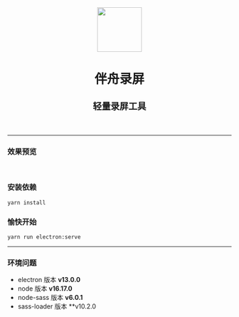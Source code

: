 <div align="center">
  <img src="https://s2.loli.net/2022/10/27/l47ARZE1CKPecmV.png" width="100"/>
  <h1 style="border-bottom:0">
    <p>伴舟录屏</p>
    <p style="font-size:20px">轻量录屏工具</p>
  </h1>
</div>
<br/>

***

### 效果预览

<br/>

### 安装依赖

```
yarn install
```

### 愉快开始

```
yarn run electron:serve
```

***

### 环境问题

- electron 版本 **v13.0.0**
- node 版本 **v16.17.0**  
- node-sass 版本 **v6.0.1**
- sass-loader 版本 **v10.2.0
